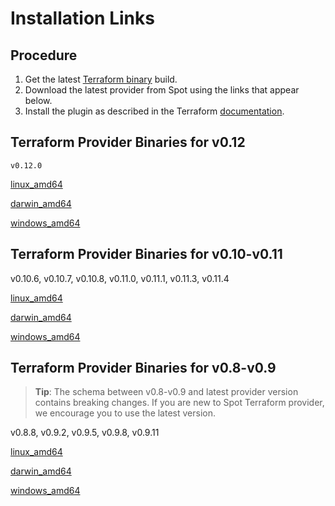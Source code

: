 # Installation Links

## Procedure

1. Get the latest [Terraform binary](https://www.terraform.io/) build.
2. Download the latest provider from Spot using the links that appear below.
3. Install the plugin as described in the Terraform [documentation](https://www.terraform.io/docs/configuration/providers.html#third-party-plugins).

## Terraform Provider Binaries for v0.12

`v0.12.0`

[linux_amd64](http://spotinst-public.s3.amazonaws.com/integrations/terraform/v0.12.0/linux_amd64/terraform-provider-spotinst)

[darwin_amd64](http://spotinst-public.s3.amazonaws.com/integrations/terraform/v0.12.0/darwin_amd64/terraform-provider-spotinst)

[windows_amd64](http://spotinst-public.s3.amazonaws.com/integrations/terraform/v0.12.0/windows_amd64/terraform-provider-spotinst.exe)

## Terraform Provider Binaries for v0.10-v0.11

v0.10.6, v0.10.7, v0.10.8, v0.11.0, v0.11.1, v0.11.3, v0.11.4

[linux_amd64](https://s3.amazonaws.com/spotinst-public/integrations/terraform/v0.11.4/providers/v2/linux_amd64/terraform-provider-spotinst)

[darwin_amd64](https://s3.amazonaws.com/spotinst-public/integrations/terraform/v0.11.4/providers/v2/darwin_amd64/terraform-provider-spotinst)

[windows_amd64](https://s3.amazonaws.com/spotinst-public/integrations/terraform/v0.11.4/providers/v2/windows_amd64/terraform-provider-spotinst.exe)

## Terraform Provider Binaries for v0.8-v0.9

> **Tip**: The schema between v0.8-v0.9 and latest provider version contains breaking changes. If you are new to Spot Terraform provider, we encourage you to use the latest version.

v0.8.8, v0.9.2, v0.9.5, v0.9.8, v0.9.11

[linux_amd64](http://spotinst-public.s3.amazonaws.com/integrations/terraform/v0.9.11/providers/v1/linux_amd64/terraform-provider-spotinst)

[darwin_amd64](http://spotinst-public.s3.amazonaws.com/integrations/terraform/v0.9.11/providers/v1/darwin_amd64/terraform-provider-spotinst)

[windows_amd64](http://spotinst-public.s3.amazonaws.com/integrations/terraform/v0.9.11/providers/v1/windows_amd64/terraform-provider-spotinst.exe)
